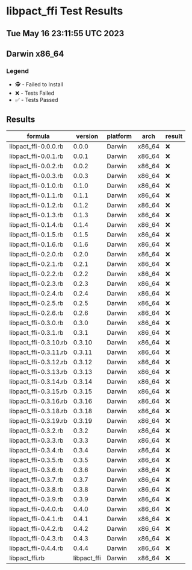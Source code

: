 # libpact_ffi Test Results
## Tue May 16 23:11:55 UTC 2023
## Darwin x86_64
### Legend
- 🕵️ - Failed to Install
- ❌ - Tests Failed
- ✅ - Tests Passed

## Results
| formula | version | platform | arch | result |
| ------- | ------- | -------- | ---- | ------ |
| libpact_ffi-0.0.0.rb | 0.0.0 | Darwin | x86_64 | ❌ |
| libpact_ffi-0.0.1.rb | 0.0.1 | Darwin | x86_64 | ❌ |
| libpact_ffi-0.0.2.rb | 0.0.2 | Darwin | x86_64 | ❌ |
| libpact_ffi-0.0.3.rb | 0.0.3 | Darwin | x86_64 | ❌ |
| libpact_ffi-0.1.0.rb | 0.1.0 | Darwin | x86_64 | ❌ |
| libpact_ffi-0.1.1.rb | 0.1.1 | Darwin | x86_64 | ❌ |
| libpact_ffi-0.1.2.rb | 0.1.2 | Darwin | x86_64 | ❌ |
| libpact_ffi-0.1.3.rb | 0.1.3 | Darwin | x86_64 | ❌ |
| libpact_ffi-0.1.4.rb | 0.1.4 | Darwin | x86_64 | ❌ |
| libpact_ffi-0.1.5.rb | 0.1.5 | Darwin | x86_64 | ❌ |
| libpact_ffi-0.1.6.rb | 0.1.6 | Darwin | x86_64 | ❌ |
| libpact_ffi-0.2.0.rb | 0.2.0 | Darwin | x86_64 | ❌ |
| libpact_ffi-0.2.1.rb | 0.2.1 | Darwin | x86_64 | ❌ |
| libpact_ffi-0.2.2.rb | 0.2.2 | Darwin | x86_64 | ❌ |
| libpact_ffi-0.2.3.rb | 0.2.3 | Darwin | x86_64 | ❌ |
| libpact_ffi-0.2.4.rb | 0.2.4 | Darwin | x86_64 | ❌ |
| libpact_ffi-0.2.5.rb | 0.2.5 | Darwin | x86_64 | ❌ |
| libpact_ffi-0.2.6.rb | 0.2.6 | Darwin | x86_64 | ❌ |
| libpact_ffi-0.3.0.rb | 0.3.0 | Darwin | x86_64 | ❌ |
| libpact_ffi-0.3.1.rb | 0.3.1 | Darwin | x86_64 | ❌ |
| libpact_ffi-0.3.10.rb | 0.3.10 | Darwin | x86_64 | ❌ |
| libpact_ffi-0.3.11.rb | 0.3.11 | Darwin | x86_64 | ❌ |
| libpact_ffi-0.3.12.rb | 0.3.12 | Darwin | x86_64 | ❌ |
| libpact_ffi-0.3.13.rb | 0.3.13 | Darwin | x86_64 | ❌ |
| libpact_ffi-0.3.14.rb | 0.3.14 | Darwin | x86_64 | ❌ |
| libpact_ffi-0.3.15.rb | 0.3.15 | Darwin | x86_64 | ❌ |
| libpact_ffi-0.3.16.rb | 0.3.16 | Darwin | x86_64 | ❌ |
| libpact_ffi-0.3.18.rb | 0.3.18 | Darwin | x86_64 | ❌ |
| libpact_ffi-0.3.19.rb | 0.3.19 | Darwin | x86_64 | ❌ |
| libpact_ffi-0.3.2.rb | 0.3.2 | Darwin | x86_64 | ❌ |
| libpact_ffi-0.3.3.rb | 0.3.3 | Darwin | x86_64 | ❌ |
| libpact_ffi-0.3.4.rb | 0.3.4 | Darwin | x86_64 | ❌ |
| libpact_ffi-0.3.5.rb | 0.3.5 | Darwin | x86_64 | ❌ |
| libpact_ffi-0.3.6.rb | 0.3.6 | Darwin | x86_64 | ❌ |
| libpact_ffi-0.3.7.rb | 0.3.7 | Darwin | x86_64 | ❌ |
| libpact_ffi-0.3.8.rb | 0.3.8 | Darwin | x86_64 | ❌ |
| libpact_ffi-0.3.9.rb | 0.3.9 | Darwin | x86_64 | ❌ |
| libpact_ffi-0.4.0.rb | 0.4.0 | Darwin | x86_64 | ❌ |
| libpact_ffi-0.4.1.rb | 0.4.1 | Darwin | x86_64 | ❌ |
| libpact_ffi-0.4.2.rb | 0.4.2 | Darwin | x86_64 | ❌ |
| libpact_ffi-0.4.3.rb | 0.4.3 | Darwin | x86_64 | ❌ |
| libpact_ffi-0.4.4.rb | 0.4.4 | Darwin | x86_64 | ❌ |
| libpact_ffi.rb | libpact_ffi | Darwin | x86_64 | ❌ |
